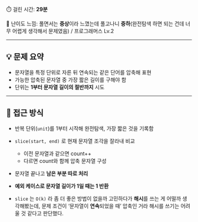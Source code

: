 ⏱️ 걸린 시간: **29분**

🧠 난이도 느낌: 풀면서는 **중상**이라 느꼈는데 풀고나니 **중하**(완전탐색 하면 되는 건데 너무 어렵게 생각해서 문제였음) / 프로그래머스 Lv.2

---

## 💡 문제 요약

- 문자열을 특정 단위로 자른 뒤 연속되는 같은 단어를 압축해 표현
- 가능한 압축된 문자열 중 가장 짧은 길이를 구해야 함
- 단위는 **1부터 문자열 길이의 절반까지** 시도

---

## 🧭 접근 방식

- 반복 단위(`unit`)를 1부터 시작해 완전탐색, 가장 짧은 것을 기록함
- `slice(start, end)` 로 현재 문자열 조각을 잘라내 비교
    - 이전 문자열과 같으면 count++
    - 다르면 count와 함께 압축 문자열 구성
- 문자열 끝나고 **남은 부분 따로 처리**
- **예외 케이스로 문자열 길이가 1일 때는 1 반환**

- `slice` 는 `O(k)` 라 좀 더 좋은 방법이 없을까 고민하다가 **해시**를 쓰는 게 어떨까 생각해봤는데, 문제 조건이 ‘문자열이 **연속**되었을 때’ 압축인 거라 해시를 쓰기는 어려울 것 같다고 판단했다.